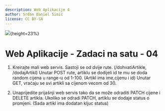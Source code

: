 ```yaml
---
description: Web Aplikacije 4
author: Srđan Daniel Simić
license: CC BY-SA
---
```


![](fipu.png){height=23%}

# Web Aplikacije - Zadaci na satu - 04

1. Kreirajte mali web servis.
Sastoji se od dvije rute. (/dohvatiArtikle, /dodajArtikl)
Unutar POST rute, artiklu se dodijeli id te mu se doda random cijena u range-u od 1-100.
(Artikl ima ime,cijenu i id)
Unutar GET, vraćaju se svi artikli sa cijenom vecom od 30.

2. Unaprijedite prijašnji web servis tako da se može odraditi PATCH cijene i DELETE artikla. 
Ukoliko se odradi PATCH, artiklu se dodaje status o promjeni.
(Sada artikl ima dodatan kljuc status)

